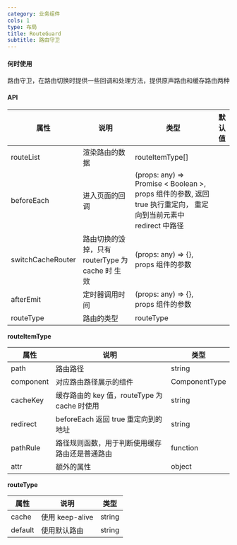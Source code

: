 ```yaml
---
category: 业务组件
cols: 1
type: 布局
title: RouteGuard
subtitle: 路由守卫
---
```


####  何时使用

路由守卫，在路由切换时提供一些回调和处理方法，提供原声路由和缓存路由两种

#### API

| 属性               | 说明                                          | 类型                                 | 默认值   |
| -----------       | --------------------------------------------- | ----------------------------------- | ------- |
| routeList         | 渲染路由的数据                                  | routeItemType[]                     |         |
| beforeEach        | 进入页面的回调                                  | (props: any) => Promise < Boolean >, props 组件的参数, 返回 true 执行重定向， 重定向到当前元素中 redirect 中路径 |         |
| switchCacheRouter | 路由切换的毁掉，只有 routerType 为 cache 时 生效  | (props: any) => {}, props 组件的参数   |        |
| afterEmit         | 定时器调用时间                                  | (props: any) => {}, props 组件的参数   |        |
| routeType         | 路由的类型                                     |  routeType                            |        |

**routeItemType**

| 属性         | 说明                                        | 类型       |
| ----------- | ------------------------------------------  | --------- |
| path        | 路由路径                                      | string    |
| component   | 对应路由路径展示的组件                          | ComponentType   |
| cacheKey   | 缓存路由的 key 值，routeType 为 cache 时使用     | string   |
| redirect   | beforeEach 返回 true 重定向到的地址             | string   |
| pathRule   | 路径规则函数，用于判断使用缓存路由还是普通路由       | function |
| attr       |  额外的属性                                    | object   |
**routeType**

| 属性         | 说明           | 类型       |
| ----------- | -------------- | --------- |
| cache       | 使用 keep-alive | string    |
| default     | 使用默认路由     | string   |





